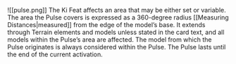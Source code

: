 ![[pulse.png]]  The Ki Feat affects an area that may be either set or variable.
The area the Pulse covers is expressed as a 360-degree radius [[Measuring Distances|measured]] from the edge of the model’s base. It extends through Terrain elements and models unless stated in the card text, and all models within the Pulse’s area are affected.
The model from which the Pulse originates is always considered within the Pulse.
The Pulse lasts until the end of the current activation.